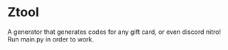# Ztool
A generator that generates codes for any gift card, or even discord nitro!  Run main.py in order to work.
